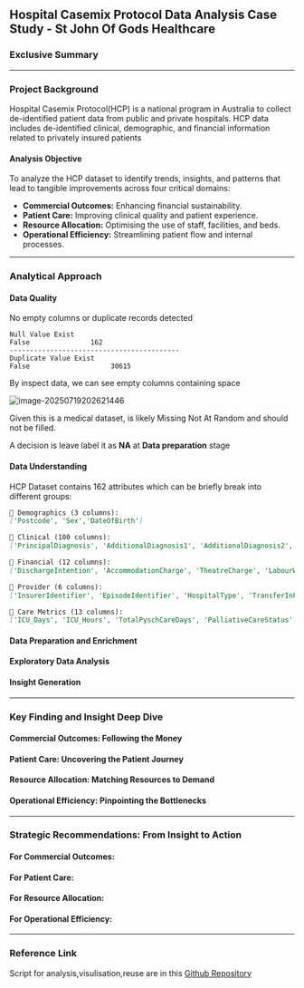 ## Hospital Casemix Protocol Data Analysis Case Study - St John Of Gods Healthcare

### Exclusive Summary



---

### Project Background

Hospital Casemix Protocol(HCP) is a national program in Australia to collect de-identified patient data from public and private hospitals.
HCP data includes de-identified clinical, demographic, and financial information related to privately insured patients

#### Analysis Objective

To analyze the HCP dataset to identify trends, insights, and patterns that lead to tangible improvements across four critical domains:

- **Commercial Outcomes:** Enhancing financial sustainability.
- **Patient Care:** Improving clinical quality and patient experience.
- **Resource Allocation:** Optimising the use of staff, facilities, and beds.
- **Operational Efficiency:** Streamlining patient flow and internal processes.

---

### Analytical Approach

#### Data Quality

No empty columns or duplicate records detected

```
Null Value Exist
False               162
------------------------------------------
Duplicate Value Exist
False                    30615
```

By inspect data, we can see empty columns containing space

![image-20250719202621446](C:\Users\laaro\AppData\Roaming\Typora\typora-user-images\image-20250719202621446.png)

Given this is a medical dataset, is likely Missing Not At Random and should not be filled.

A decision is leave label it as **NA** at **Data preparation** stage

#### Data Understanding 

HCP Dataset contains 162 attributes which can be briefly break into different groups:

```markdown
🔹 Demographics (3 columns):
['Postcode', 'Sex','DateOfBirth']

🔹 Clinical (100 columns):
['PrincipalDiagnosis', 'AdditionalDiagnosis1', 'AdditionalDiagnosis2', 'AdditionalDiagnosis3', 'AdditionalDiagnosis4']...

🔹 Financial (12 columns):
['DischargeIntention', 'AccommodationCharge', 'TheatreCharge', 'LabourWardCharge', 'ICU_Charge']...

🔹 Provider (6 columns):
['InsurerIdentifier', 'EpisodeIdentifier', 'HospitalType', 'TransferInProviderNumber', 'InterHospitalContracted']...

🔹 Care Metrics (13 columns):
['ICU_Days', 'ICU_Hours', 'TotalPyschCareDays', 'PalliativeCareStatus', 'Readmission28Days']...
```



#### Data Preparation and Enrichment

#### Exploratory Data Analysis

#### Insight Generation

----

### Key Finding and Insight Deep Dive

#### Commercial Outcomes: Following the Money

####  Patient Care: Uncovering the Patient Journey

#### Resource Allocation: Matching Resources to Demand

#### Operational Efficiency: Pinpointing the Bottlenecks

----

### Strategic Recommendations: From Insight to Action

#### For Commercial Outcomes:

#### For Patient Care:

#### For Resource Allocation:

#### For Operational Efficiency:

---

### Reference Link

Script for analysis,visulisation,reuse are in this [Github Repository](https://github.com/HanL1223/HCF_CS)





